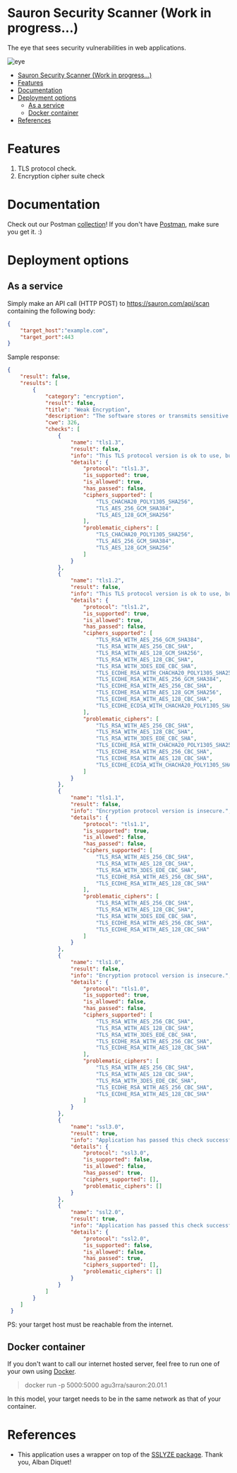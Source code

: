 # Sauron Security Scanner (Work in progress...)
The eye that sees security vulnerabilities in web applications.

![eye](docs/images/eye.jpg)

<!-- TOC -->

- [Sauron Security Scanner (Work in progress...)](#sauron-security-scanner-work-in-progress)
- [Features](#features)
- [Documentation](#documentation)
- [Deployment options](#deployment-options)
    - [As a service](#as-a-service)
    - [Docker container](#docker-container)
- [References](#references)

<!-- /TOC -->

# Features
1. TLS protocol check.
1. Encryption cipher suite check

# Documentation
Check out our Postman [collection](docs/postman/Sauron.postman_collection.json)! If you don't have [Postman](https://www.getpostman.com/), make sure you get it. :)

# Deployment options
## As a service
Simply make an API call (HTTP POST) to https://sauron.com/api/scan containing the following body:
```json
{
    "target_host":"example.com",
    "target_port":443
}
```

Sample response:
```json
{
    "result": false,
    "results": [
        {
            "category": "encryption",
            "result": false,
            "title": "Weak Encryption",
            "description": "The software stores or transmits sensitive data using an encryption scheme that is theoretically sound, but is not strong enough for the level of protection required. A weak encryption scheme can be subjected to brute force attacks that have a reasonable chance of succeeding using current attack methods and resources. Additional information: https://cwe.mitre.org/data/definitions/326.html",
            "cwe": 326,
            "checks": [
                {
                    "name": "tls1.3",
                    "result": false,
                    "info": "This TLS protocol version is ok to use, but you '                            'have selected a set of insecure ciphers: TLS_CHACHA20_POLY1305_SHA256; TLS_AES_256_GCM_SHA384; TLS_AES_128_GCM_SHA256; ",
                    "details": {
                        "protocol": "tls1.3",
                        "is_supported": true,
                        "is_allowed": true,
                        "has_passed": false,
                        "ciphers_supported": [
                            "TLS_CHACHA20_POLY1305_SHA256",
                            "TLS_AES_256_GCM_SHA384",
                            "TLS_AES_128_GCM_SHA256"
                        ],
                        "problematic_ciphers": [
                            "TLS_CHACHA20_POLY1305_SHA256",
                            "TLS_AES_256_GCM_SHA384",
                            "TLS_AES_128_GCM_SHA256"
                        ]
                    }
                },
                {
                    "name": "tls1.2",
                    "result": false,
                    "info": "This TLS protocol version is ok to use, but you '                            'have selected a set of insecure ciphers: TLS_RSA_WITH_AES_256_CBC_SHA; TLS_RSA_WITH_AES_128_CBC_SHA; TLS_RSA_WITH_3DES_EDE_CBC_SHA; TLS_ECDHE_RSA_WITH_CHACHA20_POLY1305_SHA256; TLS_ECDHE_RSA_WITH_AES_256_CBC_SHA; TLS_ECDHE_RSA_WITH_AES_128_CBC_SHA; TLS_ECDHE_ECDSA_WITH_CHACHA20_POLY1305_SHA256; ",
                    "details": {
                        "protocol": "tls1.2",
                        "is_supported": true,
                        "is_allowed": true,
                        "has_passed": false,
                        "ciphers_supported": [
                            "TLS_RSA_WITH_AES_256_GCM_SHA384",
                            "TLS_RSA_WITH_AES_256_CBC_SHA",
                            "TLS_RSA_WITH_AES_128_GCM_SHA256",
                            "TLS_RSA_WITH_AES_128_CBC_SHA",
                            "TLS_RSA_WITH_3DES_EDE_CBC_SHA",
                            "TLS_ECDHE_RSA_WITH_CHACHA20_POLY1305_SHA256",
                            "TLS_ECDHE_RSA_WITH_AES_256_GCM_SHA384",
                            "TLS_ECDHE_RSA_WITH_AES_256_CBC_SHA",
                            "TLS_ECDHE_RSA_WITH_AES_128_GCM_SHA256",
                            "TLS_ECDHE_RSA_WITH_AES_128_CBC_SHA",
                            "TLS_ECDHE_ECDSA_WITH_CHACHA20_POLY1305_SHA256"
                        ],
                        "problematic_ciphers": [
                            "TLS_RSA_WITH_AES_256_CBC_SHA",
                            "TLS_RSA_WITH_AES_128_CBC_SHA",
                            "TLS_RSA_WITH_3DES_EDE_CBC_SHA",
                            "TLS_ECDHE_RSA_WITH_CHACHA20_POLY1305_SHA256",
                            "TLS_ECDHE_RSA_WITH_AES_256_CBC_SHA",
                            "TLS_ECDHE_RSA_WITH_AES_128_CBC_SHA",
                            "TLS_ECDHE_ECDSA_WITH_CHACHA20_POLY1305_SHA256"
                        ]
                    }
                },
                {
                    "name": "tls1.1",
                    "result": false,
                    "info": "Encryption protocol version is insecure.",
                    "details": {
                        "protocol": "tls1.1",
                        "is_supported": true,
                        "is_allowed": false,
                        "has_passed": false,
                        "ciphers_supported": [
                            "TLS_RSA_WITH_AES_256_CBC_SHA",
                            "TLS_RSA_WITH_AES_128_CBC_SHA",
                            "TLS_RSA_WITH_3DES_EDE_CBC_SHA",
                            "TLS_ECDHE_RSA_WITH_AES_256_CBC_SHA",
                            "TLS_ECDHE_RSA_WITH_AES_128_CBC_SHA"
                        ],
                        "problematic_ciphers": [
                            "TLS_RSA_WITH_AES_256_CBC_SHA",
                            "TLS_RSA_WITH_AES_128_CBC_SHA",
                            "TLS_RSA_WITH_3DES_EDE_CBC_SHA",
                            "TLS_ECDHE_RSA_WITH_AES_256_CBC_SHA",
                            "TLS_ECDHE_RSA_WITH_AES_128_CBC_SHA"
                        ]
                    }
                },
                {
                    "name": "tls1.0",
                    "result": false,
                    "info": "Encryption protocol version is insecure.",
                    "details": {
                        "protocol": "tls1.0",
                        "is_supported": true,
                        "is_allowed": false,
                        "has_passed": false,
                        "ciphers_supported": [
                            "TLS_RSA_WITH_AES_256_CBC_SHA",
                            "TLS_RSA_WITH_AES_128_CBC_SHA",
                            "TLS_RSA_WITH_3DES_EDE_CBC_SHA",
                            "TLS_ECDHE_RSA_WITH_AES_256_CBC_SHA",
                            "TLS_ECDHE_RSA_WITH_AES_128_CBC_SHA"
                        ],
                        "problematic_ciphers": [
                            "TLS_RSA_WITH_AES_256_CBC_SHA",
                            "TLS_RSA_WITH_AES_128_CBC_SHA",
                            "TLS_RSA_WITH_3DES_EDE_CBC_SHA",
                            "TLS_ECDHE_RSA_WITH_AES_256_CBC_SHA",
                            "TLS_ECDHE_RSA_WITH_AES_128_CBC_SHA"
                        ]
                    }
                },
                {
                    "name": "ssl3.0",
                    "result": true,
                    "info": "Application has passed this check successfully.",
                    "details": {
                        "protocol": "ssl3.0",
                        "is_supported": false,
                        "is_allowed": false,
                        "has_passed": true,
                        "ciphers_supported": [],
                        "problematic_ciphers": []
                    }
                },
                {
                    "name": "ssl2.0",
                    "result": true,
                    "info": "Application has passed this check successfully.",
                    "details": {
                        "protocol": "ssl2.0",
                        "is_supported": false,
                        "is_allowed": false,
                        "has_passed": true,
                        "ciphers_supported": [],
                        "problematic_ciphers": []
                    }
                }
            ]
        }
    ]
 }
```

PS: your target host must be reachable from the internet.

## Docker container
If you don't want to call our internet hosted server, feel free to run one of your own using [Docker](https://www.docker.com/).
> docker run -p 5000:5000 agu3rra/sauron:20.01.1

In this model, your target needs to be in the same network as that of your container.

# References
* This application uses a wrapper on top of the [SSLYZE package](https://github.com/nabla-c0d3/sslyze). Thank you, Alban Diquet!